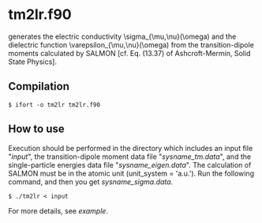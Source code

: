 # tm2lr.f90
generates the electric conductivity \sigma_{\mu,\nu}(\omega) and the dielectric function \varepsilon_{\mu,\nu}(\omega) from the transition-dipole moments calculated by SALMON [cf. Eq. (13.37) of Ashcroft-Mermin, Solid State Physics].

## Compilation
```
$ ifort -o tm2lr tm2lr.f90 
```

## How to use

Execution should be performed in the directory which includes an input file "*input*", the transition-dipole moment data file "*sysname_tm.data*", and the single-particle energies data file "*sysname_eigen.data*".
The calculation of SALMON must be in the atomic unit (unit_system = 'a.u.').
Run the following command, and then you get *sysname_sigma.data*.
```
$ ./tm2lr < input
```
For more details, see *example*.
